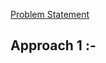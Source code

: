 [Problem Statement](https://leetcode.com/problems/minimum-height-trees/)

## Approach 1 :- 

```cpp

```
